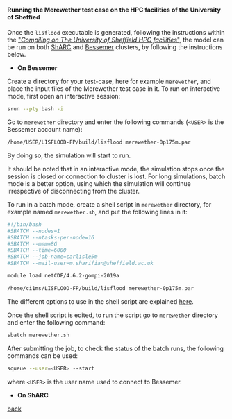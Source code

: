 #### Running the Merewether test case on the HPC facilities of the University of Sheffied

Once the `lisflood` executable is generated, following the instructions within the ["_Compiling on The University of Sheffield HPC facilities_"](/compile_hpc.md), 
the model can be run on both [ShARC](https://docs.hpc.shef.ac.uk/en/latest/sharc/index.html) and [Bessemer](https://docs.hpc.shef.ac.uk/en/latest/bessemer/index.html) clusters, by following the instructions below.

- **On Bessemer**

Create a directory for your test-case, here for example `merewether`, and place the input files of the Merewether test case in it. To run on interactive mode, first open an interactive session:

````bash
srun --pty bash -i
````

Go to `merewether` directory and enter the following commands (`<USER>` is the Bessemer account name):

````bash
/home/USER/LISFLOOD-FP/build/lisflood merewether-0p175m.par
````
By doing so, the simulation will start to run. 

It should be noted that in an interactive mode, the simulation stops once the session is closed or connection to cluster is lost. For long simulations, batch mode is a better option, using which the simulation will continue irrespective of disconnecting from the cluster.

To run in a batch mode, create a shell script in `merewether` directory, for example named `merewether.sh`, and put the following lines in it:

````bash
#!/bin/bash
#SBATCH --nodes=1
#SBATCH --ntasks-per-node=16
#SBATCH --mem=8G
#SBATCH --time=6000
#SBATCH --job-name=carlisle5m
#SBATCH --mail-user=m.sharifian@sheffield.ac.uk

module load netCDF/4.6.2-gompi-2019a

/home/ci1ms/LISFLOOD-FP/build/lisflood merewether-0p175m.par
````

The different options to use in the shell script are explained [here](https://docs.hpc.shef.ac.uk/en/latest/bessemer/slurm.html).


Once the shell script is edited, to run the script go to `merewether` directory and enter the following command:

````bash
sbatch merewether.sh
````

After submitting the job, to check the status of the batch runs, the following commands can be used:

````bash
squeue --user=<USER> --start
````

where `<USER>` is the user name used to connect to Bessemer. 

- **On ShARC**

[back](/Merewether3.md)
